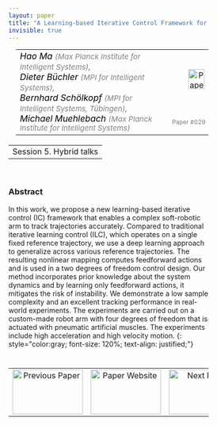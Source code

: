 ```yaml
---
layout: paper
title: "A Learning-based Iterative Control Framework for Controlling a Robot Arm with Pneumatic Artificial Muscles"
invisible: true
---
```

<head>
<style>
* {
  box-sizing: border-box;
}

#myInput {
  background-position: 10px 10px;
  background-repeat: no-repeat;
  width: 100%;
  font-size: 100%;
  padding: 12px 20px 12px 40px;
  border: 1px solid #ddd;
  margin-bottom: 12px;
}

#myTable, #myTableA {
  border-collapse: collapse;
  width: 100%;
  border: 1px solid #ddd;
  font-size: 100%;
}

#myTable th, #myTable td, #myTableA th, #myTableA td {
  text-align: left;
  padding: 12px;
}

#myTable tr, #myTableA tr {
  border-bottom: 1px solid #ddd;
}

#myTable tr.header, #myTable tr:hover, #myTableA tr.header, #myTableA tr:hover {
  background-color: #f1f1f1;
}


#eventcounter1 a {
    font-size: 12px;
    color: #ffffff;
    display: block;
}

#eventcounter1 a:hover {
    text-decoration: none;
}

#eventcounter2 a {
    font-size: 12px;
    color: #ffffff;
    display: block;
}

#eventcounter2 a:hover {
    text-decoration: none;
}

</style>
</head>

<table width = "95%" style="padding-left: 15px; margin-left: auto; margin-right: 10px;">
<tr><td style = "vertical-align: top; padding-right: 25px;" rowspan="2">
<span style="color:black; font-size: 110%;"><i>
Hao Ma <span style="color:gray; font-size: 85%">(Max Planck Institute for Intelligent Systems)</span><span style="color:gray; font-size: 100%">,</span><br>
Dieter Büchler <span style="color:gray; font-size: 85%">(MPI for Intelligent Systems)</span><span style="color:gray; font-size: 100%">,</span><br>
Bernhard Schölkopf <span style="color:gray; font-size: 85%">(MPI for Intelligent Systems, Tübingen)</span><span style="color:gray; font-size: 100%">,</span><br>
Michael Muehlebach <span style="color:gray; font-size: 85%">(Max Planck Institute for Intelligent Systems)</span>
</i></span>
</td>

<td style="text-align: right;"><a href="http://www.roboticsproceedings.org/rss18/p029.pdf"><img src="{{ site.baseurl }}/images/paper_link.png" alt="Paper Website" width = "33"  height = "40"/></a><br></td>
</tr>
<tr>
<td style="color:#777789; text-align:right; font-size: 75%; margin-right:10px;">Paper&nbsp;#029</td>
</tr>
</table>

<table width="80%" style="margin-top: 20px; margin-left: auto; margin-right: auto;">
  <tr>
    <td style="text-align:center;">Session 5. Hybrid talks</td>
  </tr>
</table>
<br>


### Abstract
In this work, we propose a new learning-based iterative control (IC) framework that enables a complex soft-robotic arm to track trajectories accurately. Compared to traditional iterative learning control (ILC), which operates on a single fixed reference trajectory, we use a deep learning approach to generalize across various reference trajectories. The resulting nonlinear mapping computes feedforward actions and is used in a two degrees of freedom control design. Our method incorporates prior knowledge about the system dynamics and by learning only feedforward actions, it mitigates the risk of instability. We demonstrate a low sample complexity and an excellent tracking performance in real-world experiments. The experiments are carried out on a custom-made robot arm with four degrees of freedom that is actuated with pneumatic artificial muscles. The experiments include high acceleration and high velocity motion.
{: style="color:gray; font-size: 120%; text-align: justified;"}


<table width="100%" style="margin-top:40px;">
<tr>
    <td style="width: 30%; text-align: center;"><a href="{{ site.baseurl }}/program/papers/028/">
<img src="{{ site.baseurl }}/images/previous_paper_icon.png"
       alt="Previous Paper" width = "142"  height = "90"/> 
</a> </td>
<td style="text-align: center;"><a href="{{ site.baseurl }}/program/papers">
<img src="{{ site.baseurl }}/images/overview_icon.png"
       alt="Paper Website" width = "142"  height = "90"/> 
</a> </td>
    <td style="width: 30%; text-align: center;"><a href="{{ site.baseurl }}/program/papers/030/">
    <img src="{{ site.baseurl }}/images/next_paper_icon.png"
        alt="Next Paper" width = "142"  height = "90"/>
    </a></td>
</tr>
</table>
